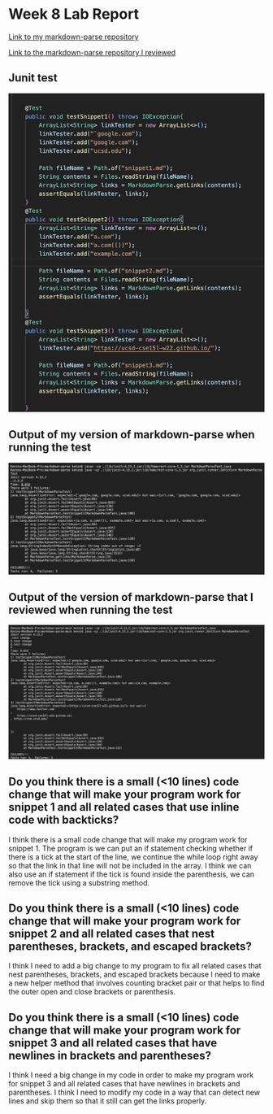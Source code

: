 # Week 8 Lab Report


[Link to my markdown-parse repository](https://github.com/kenzoputraku/markdown-parse.git)

[Link to the markdown-parse repository I reviewed](https://github.com/ericwpei/markdown-parse
)

## Junit test

![junit test](JunitTestLab4.png)

## Output of my version of markdown-parse when running the test

![result](MyResult.png)

## Output of the version of markdown-parse that I reviewed when running the test
![Reviewed Result](ReviewedResult2.png)

## Do you think there is a small (<10 lines) code change that will make your program work for snippet 1 and all related cases that use inline code with backticks? 
I think there is a small code change that will make my program work for snippet 1. The program is we can put an if statement checking whether if there is a tick at the start of the line, we continue the while loop right away so that the link in that line will not be included in the array. I think we can also use an if statement if the tick is found inside the parenthesis, we can remove the tick using a substring method.



## Do you think there is a small (<10 lines) code change that will make your program work for snippet 2 and all related cases that nest parentheses, brackets, and escaped brackets? 

I think I need to add a big change to my program to fix all related cases that nest parentheses, brackets, and escaped brackets because I need to make a new helper method that involves counting bracket pair or that helps to find the outer open and close brackets or parenthesis.



## Do you think there is a small (<10 lines) code change that will make your program work for snippet 3 and all related cases that have newlines in brackets and parentheses? 

I think I need a big change in my code in order to make my program work for snippet 3 and all related cases that have newlines in brackets and parentheses. I think I need to modify my code in a way that can detect new lines and skip them so that it still can get the links properly.



